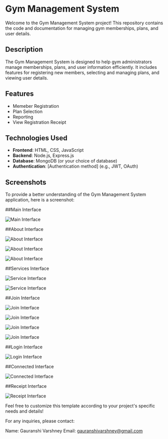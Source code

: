 # Gym Management System

Welcome to the Gym Management System project! This repository contains the code and documentation for managing gym memberships, plans, and user details.

## Description

The Gym Management System is designed to help gym administrators manage memberships, plans, and user information efficiently. It includes features for registering new members, selecting and managing plans, and viewing user details.

## Features

- Memeber Registration
- Plan Selection
- Reporting
- View Registration Receipt

## Technologies Used

- **Frontend**: HTML, CSS, JavaScript
- **Backend**: Node.js, Express.js
- **Database**: MongoDB (or your choice of database)
- **Authentication**: [Authentication method] (e.g., JWT, OAuth)

## Screenshots

To provide a better understanding of the Gym Management System application, here is a screenshot:

##Main Interface

![Main Interface](screenshot/Home.png)

##About Interface

![About Interface](screenshot/About1.png)

![About Interface](screenshot/About2.png)

![About Interface](screenshot/About2.png)

##Services Interface

![Service Interface](screenshot/Service1.png)

![Service Interface](screenshot/Service2.png)

##Join Interface

![Join Interface](screenshot/Join1.png)

![Join Interface](screenshot/Join2.png)

![Join Interface](screenshot/Join3.png)

![Join Interface](screenshot/Join4.png)

##Login Interface

![Login Interface](screenshot/Login.png)

##Connected Interface

![Connected Interface](screenshot/Connected.png)

##Receipt Interface

![Receipt Interface](screenshot/Receipt.png)

Feel free to customize this template according to your project's specific needs and details!

For any inquiries, please contact:

Name: Gauranshi Varshney
Email: gauranshivarshney@gmail.com

